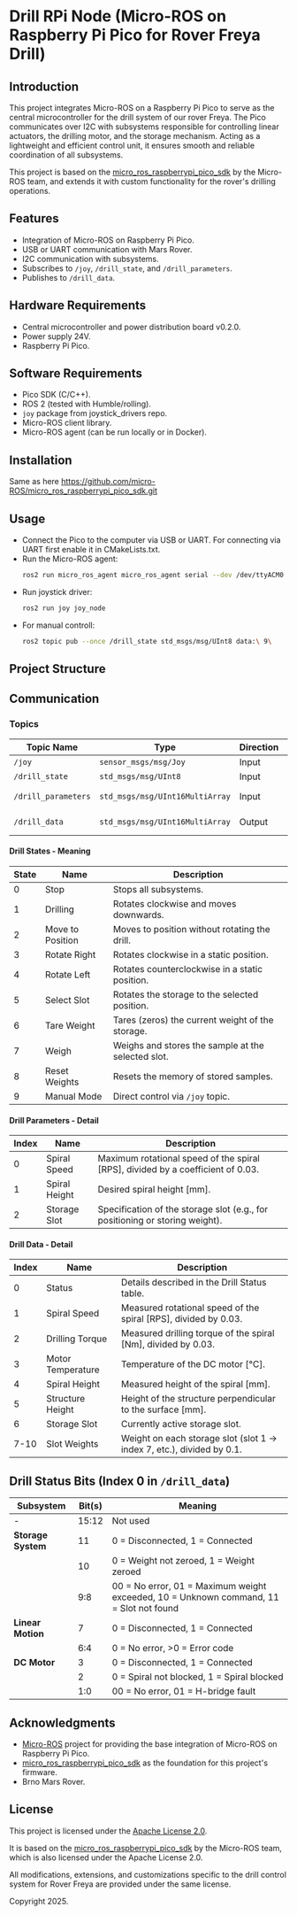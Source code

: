 # Drill RPi Node (Micro-ROS on Raspberry Pi Pico for Rover Freya Drill)

## Introduction
This project integrates Micro-ROS on a Raspberry Pi Pico to serve as the central microcontroller for the drill system of our rover Freya.
The Pico communicates over I2C with subsystems responsible for controlling linear actuators, the drilling motor, and the storage mechanism.
Acting as a lightweight and efficient control unit, it ensures smooth and reliable coordination of all subsystems.

This project is based on the [micro_ros_raspberrypi_pico_sdk](https://github.com/micro-ROS/micro_ros_raspberrypi_pico_sdk) by the Micro-ROS team, and extends it with custom functionality for the rover's drilling operations.

## Features
- Integration of Micro-ROS on Raspberry Pi Pico.
- USB or UART communication with Mars Rover.
- I2C communication with subsystems.
- Subscribes to `/joy`, `/drill_state`, and `/drill_parameters`.
- Publishes to `/drill_data`.

## Hardware Requirements
- Central microcontroller and power distribution board v0.2.0.
- Power supply 24V.
- Raspberry Pi Pico.

## Software Requirements
- Pico SDK (C/C++).
- ROS 2 (tested with Humble/rolling).
- `joy` package from joystick_drivers repo.
- Micro-ROS client library.
- Micro-ROS agent (can be run locally or in Docker).

## Installation
Same as here https://github.com/micro-ROS/micro_ros_raspberrypi_pico_sdk.git


## Usage
- Connect the Pico to the computer via USB or UART. For connecting via UART first enable it in CMakeLists.txt.
- Run the Micro-ROS agent:
    ```bash
    ros2 run micro_ros_agent micro_ros_agent serial --dev /dev/ttyACM0 -b 115200
    ```
- Run joystick driver:
    ```bash
    ros2 run joy joy_node
    ```
- For manual controll:
    ```bash
    ros2 topic pub --once /drill_state std_msgs/msg/UInt8 data:\ 9\ 
    ```

## Project Structure

## Communication

### Topics

| Topic Name           | Type                              | Direction | Description                              |
|----------------------|-----------------------------------|-----------|------------------------------------------|
| `/joy`               | `sensor_msgs/msg/Joy`             | Input     | Commandsfromjoystick.                    |
| `/drill_state`       | `std_msgs/msg/UInt8`              | Input     | Selection of drill state.                |
| `/drill_parameters`  | `std_msgs/msg/UInt16MultiArray`   | Input     | Sets the drill parameters.               |
| `/drill_data`        | `std_msgs/msg/UInt16MultiArray`   | Output    | Published data from the drill subsystems.|

#### Drill States - Meaning

| State | Name              | Description                                       |
|-------|-------------------|---------------------------------------------------|
| 0     | Stop              | Stops all subsystems.                             |
| 1     | Drilling          | Rotates clockwise and moves downwards.            |
| 2     | Move to Position  | Moves to position without rotating the drill.     |
| 3     | Rotate Right      | Rotates clockwise in a static position.           |
| 4     | Rotate Left       | Rotates counterclockwise in a static position.    |
| 5     | Select Slot       | Rotates the storage to the selected position.     |
| 6     | Tare Weight       | Tares (zeros) the current weight of the storage.  |
| 7     | Weigh             | Weighs and stores the sample at the selected slot.|
| 8     | Reset Weights     | Resets the memory of stored samples.              |
| 9     | Manual Mode       | Direct control via `/joy` topic.                  |

#### Drill Parameters - Detail

| Index | Name               | Description                                                                     |
|-------|--------------------|---------------------------------------------------------------------------------|
| 0     | Spiral Speed       | Maximum rotational speed of the spiral [RPS], divided by a coefficient of 0.03. |
| 1     | Spiral Height      | Desired spiral height [mm].                                                     |
| 2     | Storage Slot       | Specification of the storage slot (e.g., for positioning or storing weight).    |

#### Drill Data - Detail

| Index   | Name                    | Description                                                           |
|---------|-------------------------|-----------------------------------------------------------------------|
| 0       | Status                  | Details described in the Drill Status table.                          |
| 1       | Spiral Speed            | Measured rotational speed of the spiral [RPS], divided by 0.03.       |
| 2       | Drilling Torque         | Measured drilling torque of the spiral [Nm], divided by 0.03.         |
| 3       | Motor Temperature       | Temperature of the DC motor [°C].                                     |
| 4       | Spiral Height           | Measured height of the spiral [mm].                                   |
| 5       | Structure Height        | Height of the structure perpendicular to the surface [mm].            |
| 6       | Storage Slot            | Currently active storage slot.                                        |
| 7-10    | Slot Weights            | Weight on each storage slot (slot 1 → index 7, etc.), divided by 0.1. |

#####
## Drill Status Bits (Index 0 in `/drill_data`)

| Subsystem         | Bit(s)  | Meaning                                                                                |
|-------------------|---------|----------------------------------------------------------------------------------------|
| -                 | 15:12   | Not used                                                                               |
| **Storage System**| 11      | 0 = Disconnected, 1 = Connected                                                        |
|                   | 10      | 0 = Weight not zeroed, 1 = Weight zeroed                                               |
|                   | 9:8     | 00 = No error, 01 = Maximum weight exceeded, 10 = Unknown command, 11 = Slot not found |
| **Linear Motion** | 7       | 0 = Disconnected, 1 = Connected                                                        |
|                   | 6:4     | 0 = No error, >0 = Error code                                                          |
| **DC Motor**      | 3       | 0 = Disconnected, 1 = Connected                                                        |
|                   | 2       | 0 = Spiral not blocked, 1 = Spiral blocked                                             |
|                   | 1:0     | 00 = No error, 01 = H-bridge fault                                                     |



## Acknowledgments
- [Micro-ROS](https://micro-ros.github.io/) project for providing the base integration of Micro-ROS on Raspberry Pi Pico.
- [micro_ros_raspberrypi_pico_sdk](https://github.com/micro-ROS/micro_ros_raspberrypi_pico_sdk) as the foundation for this project's firmware.
- Brno Mars Rover.

## License

This project is licensed under the [Apache License 2.0](https://www.apache.org/licenses/LICENSE-2.0).

It is based on the [micro_ros_raspberrypi_pico_sdk](https://github.com/micro-ROS/micro_ros_raspberrypi_pico_sdk) by the Micro-ROS team, which is also licensed under the Apache License 2.0.

All modifications, extensions, and customizations specific to the drill control system for Rover Freya are provided under the same license.

Copyright 2025.
